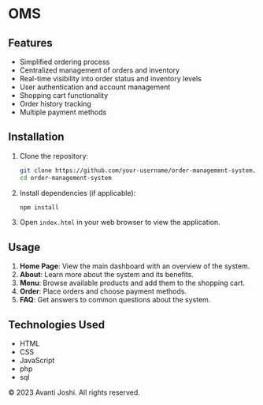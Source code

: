 # OMS
 
## Features

- Simplified ordering process
- Centralized management of orders and inventory
- Real-time visibility into order status and inventory levels
- User authentication and account management
- Shopping cart functionality
- Order history tracking
- Multiple payment methods

## Installation

1. Clone the repository:

    ```bash
    git clone https://github.com/your-username/order-management-system.git
    cd order-management-system
    ```

2. Install dependencies (if applicable):

    ```bash
    npm install
    ```

3. Open `index.html` in your web browser to view the application.

## Usage

1. **Home Page**: View the main dashboard with an overview of the system.
2. **About**: Learn more about the system and its benefits.
3. **Menu**: Browse available products and add them to the shopping cart.
4. **Order**: Place orders and choose payment methods.
5. **FAQ**: Get answers to common questions about the system.

## Technologies Used

- HTML
- CSS
- JavaScript
- php
- sql

© 2023 Avanti Joshi. All rights reserved.